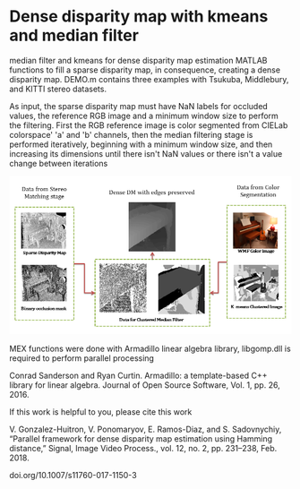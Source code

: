 # Dense disparity map with kmeans and median filter
 median filter and kmeans for dense disparity map estimation
MATLAB functions to fill a sparse disparity map, in consequence, creating a dense disparity map. DEMO.m contains three examples with Tsukuba, Middlebury, and KITTI stereo datasets.

As input, the sparse disparity map must have NaN labels for occluded values, the reference RGB image and a minimum window size to perform the filtering.
First the RGB reference image is color segmented from CIELab colorspace' 'a' and 'b' channels, then the median filtering stage is performed iteratively, beginning with a minimum window size, and then increasing its dimensions until there isn't NaN values or there isn't a value change between iterations

![Flow diagram](https://raw.githubusercontent.com/alx3416/Dense-disparity-map-with-kmeans-and-median-filter/master/FiguresCMF.png)

MEX functions were done with Armadillo linear algebra library, libgomp.dll is required to perform parallel processing

Conrad Sanderson and Ryan Curtin.
Armadillo: a template-based C++ library for linear algebra.
Journal of Open Source Software, Vol. 1, pp. 26, 2016.

If this work is helpful to you, please cite this work

V. Gonzalez-Huitron, V. Ponomaryov, E. Ramos-Diaz, and S. Sadovnychiy, “Parallel framework for dense disparity map estimation using Hamming 
distance,” Signal, Image Video Process., vol. 12, no. 2, pp. 231–238, Feb. 2018.

doi.org/10.1007/s11760-017-1150-3

